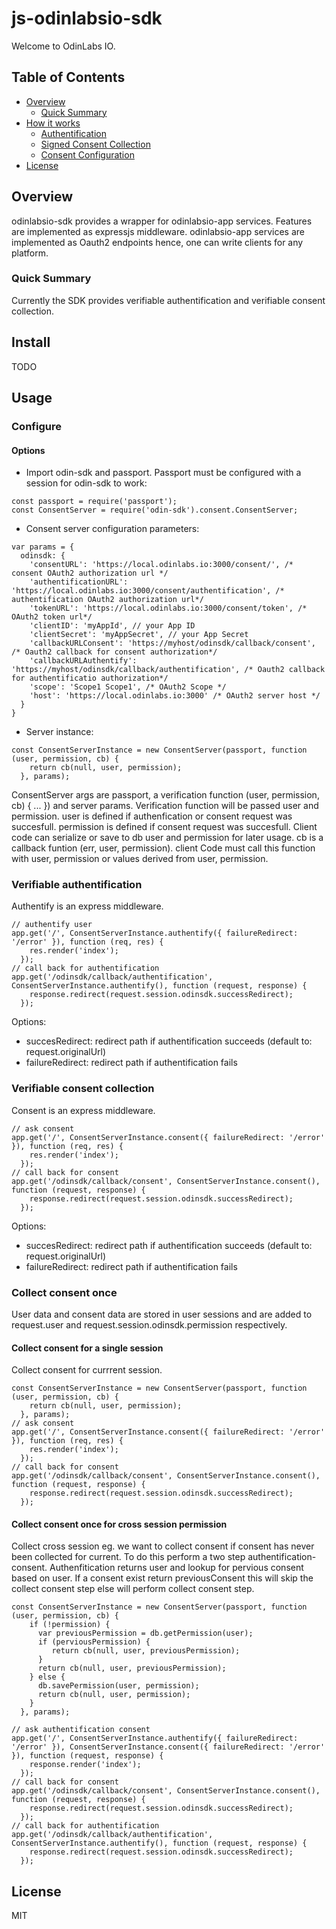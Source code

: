 # js-odinlabsio-sdk

Welcome to OdinLabs IO.

## Table of Contents

- [Overview](#overview)
  - [Quick Summary](#quick-summary)
- [How it works](#how-it-works)
  - [Authentification](#authentification)
  - [Signed Consent Collection](#signed-consent-collection)
  - [Consent Configuration](#consent-configuration)
- [License](#license)

## Overview

odinlabsio-sdk provides a wrapper for odinlabsio-app services. Features are implemented as expressjs middleware. odinlabsio-app services are implemented as Oauth2 endpoints hence, one can write clients for any platform.

### Quick Summary

Currently the SDK provides verifiable authentification and verifiable consent collection.

## Install
TODO

## Usage

### Configure

#### Options

- Import odin-sdk and passport. Passport must be configured with a session for odin-sdk to work:

```
const passport = require('passport');
const ConsentServer = require('odin-sdk').consent.ConsentServer;
```

- Consent server configuration parameters: 

```
var params = {
  odinsdk: {
    'consentURL': 'https://local.odinlabs.io:3000/consent/', /* consent OAuth2 authorization url */
    'authentificationURL': 'https://local.odinlabs.io:3000/consent/authentification', /* authentification OAuth2 authorization url*/
    'tokenURL': 'https://local.odinlabs.io:3000/consent/token', /* OAuth2 token url*/
    'clientID': 'myAppId', // your App ID
    'clientSecret': 'myAppSecret', // your App Secret
    'callbackURLConsent': 'https://myhost/odinsdk/callback/consent', /* Oauth2 callback for consent authorization*/
    'callbackURLAuthentify': 'https://myhost/odinsdk/callback/authentification', /* Oauth2 callback for authentificatio authorization*/
    'scope': 'Scope1 Scope1', /* OAuth2 Scope */
    'host': 'https://local.odinlabs.io:3000' /* OAuth2 server host */
  }
}
```

- Server instance:

```
const ConsentServerInstance = new ConsentServer(passport, function (user, permission, cb) {
    return cb(null, user, permission);
  }, params);
```
ConsentServer args are passport, a verification function (user, permission, cb) { ... }) and server params.
Verification function will be passed user and permission. user is defined if authenfication or consent request was succesfull. permission is defined if consent request was succesfull.
Client code can serialize or save to db user and permission for later usage.
cb is a callback funtion (err, user, permission). client Code must call this function with user, permission or values derived from user, permission.

### Verifiable authentification
Authentify is an express middleware.

```
// authentify user
app.get('/', ConsentServerInstance.authentify({ failureRedirect: '/error' }), function (req, res) {
    res.render('index');
  });
// call back for authentification
app.get('/odinsdk/callback/authentification', ConsentServerInstance.authentify(), function (request, response) {
    response.redirect(request.session.odinsdk.successRedirect);
  });
```
Options:
- succesRedirect: redirect path if authentification succeeds (default to: request.originalUrl)
- failureRedirect: redirect path if authentification fails

### Verifiable consent collection
Consent is an express middleware.
```
// ask consent
app.get('/', ConsentServerInstance.consent({ failureRedirect: '/error' }), function (req, res) {
    res.render('index');
  });
// call back for consent
app.get('/odinsdk/callback/consent', ConsentServerInstance.consent(), function (request, response) {
    response.redirect(request.session.odinsdk.successRedirect);
  });
```
Options:
- succesRedirect: redirect path if authentification succeeds (default to: request.originalUrl)
- failureRedirect: redirect path if authentification fails

### Collect consent once

User data and consent data are stored in user sessions and are added to request.user and request.session.odinsdk.permission respectively.

#### Collect consent for a single session

Collect consent for currrent session.

```
const ConsentServerInstance = new ConsentServer(passport, function (user, permission, cb) {
    return cb(null, user, permission);
  }, params);
// ask consent
app.get('/', ConsentServerInstance.consent({ failureRedirect: '/error' }), function (req, res) {
    res.render('index');
  });
// call back for consent
app.get('/odinsdk/callback/consent', ConsentServerInstance.consent(), function (request, response) {
    response.redirect(request.session.odinsdk.successRedirect);
  });
```
#### Collect consent once for cross session permission

Collect cross session eg. we want to collect consent if consent has never been collected for current.
To do this perform a two step authentification-consent. Authenfitication returns user and lookup for pervious consent based on user. If a consent exist return previousConsent this will skip the collect consent  step else will perform collect consent step.

```
const ConsentServerInstance = new ConsentServer(passport, function (user, permission, cb) {
    if (!permission) {
      var previousPermission = db.getPermission(user);
      if (perviousPermission) {
         return cb(null, user, previousPermission);
      }
      return cb(null, user, previousPermission);
    } else {
      db.savePermission(user, permission);
      return cb(null, user, permission);
    }
  }, params);
  
// ask authentification consent
app.get('/', ConsentServerInstance.authentify({ failureRedirect: '/error' }), ConsentServerInstance.consent({ failureRedirect: '/error' }), function (request, response) {
    response.render('index');
  });
// call back for consent
app.get('/odinsdk/callback/consent', ConsentServerInstance.consent(), function (request, response) {
    response.redirect(request.session.odinsdk.successRedirect);
  });
// call back for authentification
app.get('/odinsdk/callback/authentification', ConsentServerInstance.authentify(), function (request, response) {
    response.redirect(request.session.odinsdk.successRedirect);
  });
```

## License

MIT
